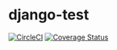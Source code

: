 # django-test 

[![CircleCI](https://circleci.com/gh/joelethan/django-test/tree/master.svg?style=svg)](https://circleci.com/gh/joelethan/django-test/tree/master) [![Coverage Status](https://coveralls.io/repos/github/joelethan/django-test/badge.svg?branch=master)](https://coveralls.io/github/joelethan/django-test?branch=master)
